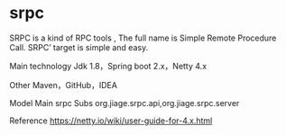 # srpc

SRPC is a kind of RPC tools , The full name is Simple Remote Procedure Call. SRPC’ target is simple and easy.

Main technology
Jdk 1.8，Spring boot 2.x，Netty 4.x

Other
Maven，GitHub，IDEA

Model
Main srpc
Subs org.jiage.srpc.api,org.jiage.srpc.server


Reference
https://netty.io/wiki/user-guide-for-4.x.html